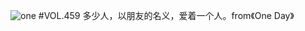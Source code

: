 ![one](http://image.wufazhuce.com/FpOIENMSJ2hatG4dpIcHNSGRIeBh)
#VOL.459
多少人，以朋友的名义，爱着一个人。from《One Day》 
